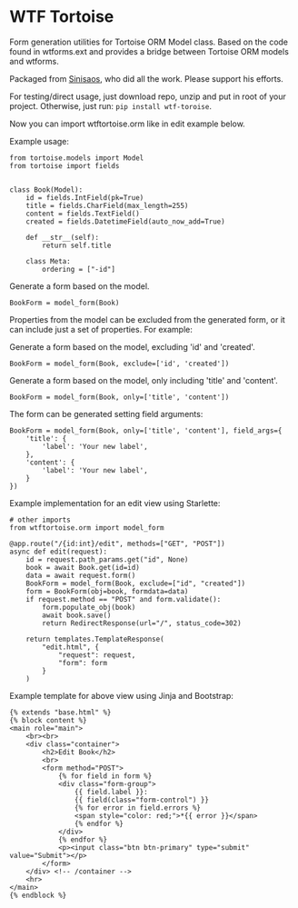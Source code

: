 # WTF Tortoise

Form generation utilities for Tortoise ORM Model class.
Based on the code found in wtforms.ext and provides a bridge between Tortoise ORM models and wtforms.

Packaged from [Sinisaos](https://github.com/sinisaos/wtf-tortoise), who did all the work. Please support his efforts.

For testing/direct usage, just download repo, unzip and put in root of your project.  Otherwise, just run: `pip install wtf-toroise`.

Now you can import wtftortoise.orm like in edit example below.

Example usage:

```shell
from tortoise.models import Model
from tortoise import fields


class Book(Model):
    id = fields.IntField(pk=True)
    title = fields.CharField(max_length=255)
    content = fields.TextField()
    created = fields.DatetimeField(auto_now_add=True)

    def __str__(self):
        return self.title

    class Meta:
        ordering = ["-id"]
```

Generate a form based on the model.

```shell
BookForm = model_form(Book)
```

Properties from the model can be excluded from the generated form, or it can
include just a set of properties. For example:

Generate a form based on the model, excluding 'id' and 'created'.

```shell
BookForm = model_form(Book, exclude=['id', 'created'])
```
Generate a form based on the model, only including 'title' and 'content'.

```shell
BookForm = model_form(Book, only=['title', 'content'])
```
The form can be generated setting field arguments:

```shell
BookForm = model_form(Book, only=['title', 'content'], field_args={
    'title': {
        'label': 'Your new label',
    },
    'content': {
        'label': 'Your new label',
    }
})
```
Example implementation for an edit view using Starlette:

```shell
# other imports
from wtftortoise.orm import model_form

@app.route("/{id:int}/edit", methods=["GET", "POST"])
async def edit(request):
    id = request.path_params.get("id", None)
    book = await Book.get(id=id)
    data = await request.form()
    BookForm = model_form(Book, exclude=["id", "created"])
    form = BookForm(obj=book, formdata=data)
    if request.method == "POST" and form.validate():
        form.populate_obj(book)
        await book.save()
        return RedirectResponse(url="/", status_code=302)

    return templates.TemplateResponse(
        "edit.html", {
            "request": request,
            "form": form
        }
    )
```

Example template for above view using Jinja and Bootstrap:

```shell
{% extends "base.html" %}
{% block content %}
<main role="main">
    <br><br>
    <div class="container">
        <h2>Edit Book</h2>
        <br>
        <form method="POST">
            {% for field in form %}
            <div class="form-group">
                {{ field.label }}:
                {{ field(class="form-control") }}
                {% for error in field.errors %}
                <span style="color: red;">*{{ error }}</span>
                {% endfor %}
            </div>
            {% endfor %}
            <p><input class="btn btn-primary" type="submit" value="Submit"></p>
        </form>
    </div> <!-- /container -->
    <hr>
</main>
{% endblock %}
```